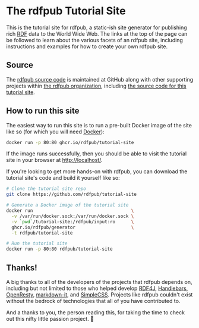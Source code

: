# The rdfpub Tutorial Site

This is the tutorial site for rdfpub, a static-ish site generator for
publishing rich [RDF](https://www.w3.org/TR/rdf11-primer/) data to the World
Wide Web. The links at the top of the page can be followed to learn about the
various facets of an rdfpub site, including instructions and examples for how
to create your own rdfpub site.

## Source

The [rdfpub source code](https://github.com/rdfpub/generator) is maintained
at GitHub along with other supporting projects within
[the rdfpub organization](https://github.com/rdfpub), including
[the source code for this tutorial site](https://github.com/rdfpub/tutorial-site).

## How to run this site

The easiest way to run this site is to run a pre-built Docker image of the
site like so (for which you will need [Docker](https://www.docker.com)):

```bash
docker run -p 80:80 ghcr.io/rdfpub/tutorial-site
```

If the image runs successfully, then you should be able to visit the tutorial
site in your browser at <http://localhost/>.

If you're looking to get more hands-on with rdfpub, you can download the
tutorial site's code and build it yourself like so:

```bash
# Clone the tutorial site repo
git clone https://github.com/rdfpub/tutorial-site

# Generate a Docker image of the tutorial site
docker run                                     \
  -v /var/run/docker.sock:/var/run/docker.sock \
  -v `pwd`/tutorial-site:/rdfpub/input:ro      \
  ghcr.io/rdfpub/generator                     \
  -t rdfpub/tutorial-site

# Run the tutorial site
docker run -p 80:80 rdfpub/tutorial-site
```

## Thanks!

A big thanks to all of the developers of the projects that rdfpub depends
on, including but not limited to those who helped develop
[RDF4J](https://rdf4j.org), [Handlebars](https://handlebarsjs.com),
[OpenResty](https://openresty.org),
[markdown-it](https://github.com/markdown-it/markdown-it), and
[SimpleCSS](https://www.simplecss.org). Projects like rdfpub
couldn't exist without the bedrock of technologies that all of you have
contributed to.

And a thanks to you, the person reading this, for taking the time to check
out this nifty little passion project. 🙂
